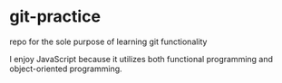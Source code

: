 # git-practice
repo for the sole purpose of learning git functionality

I enjoy JavaScript because it utilizes both functional programming and object-oriented programming.